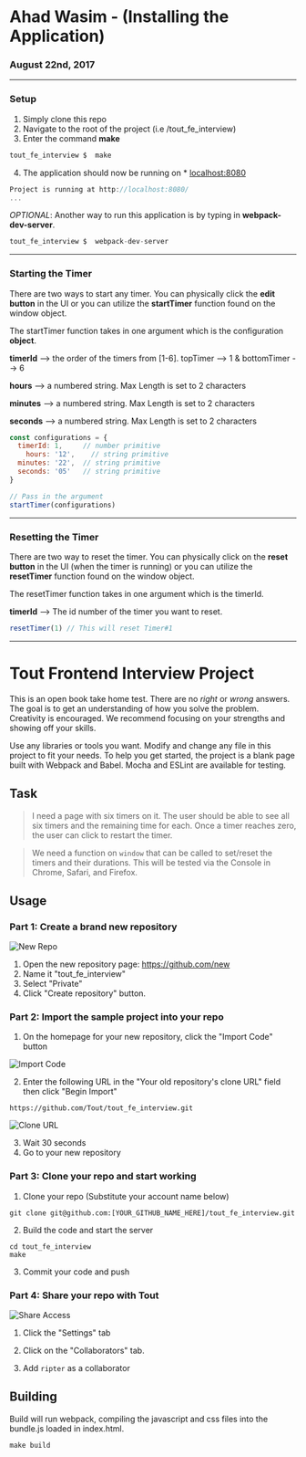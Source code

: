 # Ahad Wasim - (Installing the Application)


### August 22nd, 2017

---

### Setup

 1) Simply clone this repo
 2) Navigate to the root of the project (i.e /tout_fe_interview)
 3) Enter the command **make**

 ```javascript
 tout_fe_interview $  make
 ```

4) The application should now be running on * [localhost:8080](http://127.0.0.1:8080)

 ```javascript
Project is running at http://localhost:8080/
...
 ```

*OPTIONAL*:  Another way to run this application is by typing in **webpack-dev-server**.
 ```javascript
 tout_fe_interview $  webpack-dev-server
 ```
___

### Starting the Timer


There are two ways to start any timer. You can physically click the **edit button** in the UI or you can utilize the **startTimer** function found on the window object.

The startTimer function takes in one argument which is the configuration **object**.

**timerId** --> the order of the timers from [1-6]. topTimer --> 1 & bottomTimer --> 6

**hours**  --> a numbered string. Max Length is set to 2 characters

**minutes**  --> a numbered string. Max Length is set to 2 characters

**seconds**  --> a numbered string. Max Length is set to 2 characters

```javascript
const configurations = {
  timerId: 1,     // number primitive
	hours: '12',    // string primitive
  minutes: '22',  // string primitive
  seconds: '05'   // string primitive
}

// Pass in the argument
startTimer(configurations)  
 ```

___

### Resetting the Timer

There are two way to reset the timer. You can physically click on the **reset button** in the UI (when the timer is running) or you can utilize the **resetTimer** function found on the window object.

The resetTimer function takes in one argument which is the timerId.

**timerId**   --> The id number of the timer you want to reset.


```javascript
resetTimer(1) // This will reset Timer#1
 ```


---
# Tout Frontend Interview Project

This is an open book take home test. There are no *right* or *wrong* answers. The goal is to get an understanding of how you solve the problem. Creativity is encouraged. We recommend focusing on your strengths and showing off your skills.

Use any libraries or tools you want. Modify and change any file in this project to fit your needs. To help you get started, the project is a blank page built with Webpack and Babel. Mocha and ESLint are available for testing.


## Task
> I need a page with six timers on it. The user should be able to see all six timers and the remaining time for each. Once a timer reaches zero, the user can click to restart the timer.

> We need a function on `window` that can be called to set/reset the timers and their durations. This will be tested via the Console in Chrome, Safari, and Firefox.

## Usage

### Part 1: Create a brand new repository

![New Repo](https://user-images.githubusercontent.com/348581/27461558-5065ead2-576f-11e7-83d7-6044c05f2440.png)

1. Open the new repository page: https://github.com/new
2. Name it "tout_fe_interview"
3. Select "Private"
4. Click "Create repository" button.

### Part 2: Import the sample project into your repo





1. On the homepage for your new repository, click the "Import Code" button

![Import Code](https://user-images.githubusercontent.com/348581/27461557-5065ea6e-576f-11e7-858e-6b44daa74d5d.png)

2. Enter the following URL in the "Your old repository's clone URL" field then click "Begin Import"

```
https://github.com/Tout/tout_fe_interview.git
```

![Clone URL](https://user-images.githubusercontent.com/348581/27461560-507b4256-576f-11e7-921c-da9af30f4014.png)

3. Wait 30 seconds
4. Go to your new repository

### Part 3: Clone your repo and start working

1. Clone your repo (Substitute your account name below)

```
git clone git@github.com:[YOUR_GITHUB_NAME_HERE]/tout_fe_interview.git
```

2. Build the code and start the server

```
cd tout_fe_interview
make
```

3. Commit your code and push

### Part 4: Share your repo with Tout

![Share Access](https://user-images.githubusercontent.com/348581/27461559-50687798-576f-11e7-891f-561e758d9cd6.png)

1. Click the "Settings" tab

2. Click on the "Collaborators" tab.

3. Add `ripter` as a collaborator


## Building
Build will run webpack, compiling the javascript and css files into the bundle.js loaded in index.html.
```
make build
```
